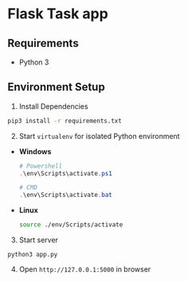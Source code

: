 # Flask Task app

## Requirements

- Python 3

## Environment Setup

1. Install Dependencies  
```bash
pip3 install -r requirements.txt
```
2. Start `virtualenv` for isolated Python environment  

- **Windows**
  ```powershell
  # Powershell
  .\env\Scripts\activate.ps1

  # CMD
  .\env\Scripts\activate.bat
  ```
- **Linux**
  ```bash
  source ./env/Scripts/activate
  ```

3. Start server
```
python3 app.py
```

4. Open `http://127.0.0.1:5000` in browser

